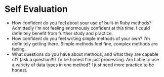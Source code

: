 # Self Evaluation

- How confident do you feel about your use of built-in Ruby methods?
  Admittedly I'm not feeling enormously confident at this time. I could definitely benefit from further study and practice.
- How confident do you feel writing simple methods of your own?
  I'm definitely getting there. Simple methods feel fine, complex methods are taxing.
- What questions do you have about methods, and what they are capable of? (ask a question!!!)
  To be honest I'm just processing. Am I able to use a variety of data types in one method? I just need more practice to be honest.
